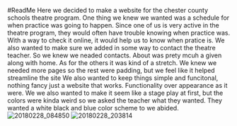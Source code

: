 #ReadMe
Here we decided to make a website for the chester county schools theatre program. 
One thing we knew we wanted was a schedule for when practice was going to happen. Since one of us is very active in the theatre program, they would often have trouble knowing when practice was. With a way to check it online, it would help us to know when pratice is.
We also wanted to make sure we added in some way to contact the theatre teacher. So we knew we neaded contacts.
About was prety mcuh a given along with home.
As for the others it was kind of a stretch. We knew we needed more pages so the rest were padding, but we feel like it helped streamline the site
We also wanted to keep things simple and funcitonal, nothing fancy just a website that works. Functionality over appearance as it were.
We we also wanted to make it seem like a stage play at first, but the colors were kinda weird so we asked the teacher what they wanted. They wanted a white black and blue color scheme to we abided.
![20180228_084850](https://user-images.githubusercontent.com/37153254/37625890-cace278e-2b9b-11e8-8ffa-c22a995b5876.jpg)
![20180228_203814](https://user-images.githubusercontent.com/37153254/37625924-f26b56f4-2b9b-11e8-9e89-80d8ca746af1.jpg)
